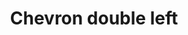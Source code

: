 ---
title: Chevron double left
tags: ["chevron", "double", "left", "direction", "pointer"]
icon: chevron-double-left
svg: '<svg xmlns="http://www.w3.org/2000/svg" width="24" height="24" fill="none" viewBox="0 0 24 24" stroke-width="1.5" stroke-linecap="round" stroke-linejoin="round" stroke="currentColor"><path d="m12 6-6 6 6 6m6-12-6 6 6 6"/></svg>'
---